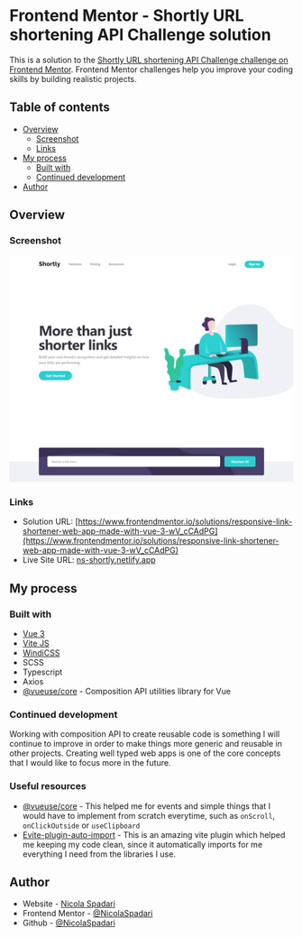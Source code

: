 # Frontend Mentor - Shortly URL shortening API Challenge solution

This is a solution to the [Shortly URL shortening API Challenge challenge on Frontend Mentor](https://www.frontendmentor.io/challenges/url-shortening-api-landing-page-2ce3ob-G). Frontend Mentor challenges help you improve your coding skills by building realistic projects. 

## Table of contents

- [Overview](#overview)
  - [Screenshot](#screenshot)
  - [Links](#links)
- [My process](#my-process)
  - [Built with](#built-with)
  - [Continued development](#continued-development)
- [Author](#author)

## Overview

### Screenshot

![](./screenshot.jpg)

### Links

- Solution URL: [https://www.frontendmentor.io/solutions/responsive-link-shortener-web-app-made-with-vue-3-wV_cCAdPG](https://www.frontendmentor.io/solutions/responsive-link-shortener-web-app-made-with-vue-3-wV_cCAdPG)
- Live Site URL: [ns-shortly.netlify.app](ns-shortly.netlify.app)

## My process

### Built with

- [Vue 3](https://vuejs.org/)
- [Vite JS](https://vitejs.dev/)
- [WindiCSS](https://windicss.org/)
- SCSS
- Typescript
- Axios
- [@vueuse/core](https://vueuse.org/) - Composition API utilities library for Vue

### Continued development

Working with composition API to create reusable code is something I will continue to improve in order to make things more generic and reusable in other projects.
Creating well typed web apps is one of the core concepts that I would like to focus more in the future.

### Useful resources

- [@vueuse/core](https://vueuse.org/) - This helped me for events and simple things that I would have to implement from scratch everytime, such as `onScroll`, `onClickOutside` or `useClipboard`
- [Evite-plugin-auto-import](https://github.com/antfu/unplugin-auto-import) - This is an amazing vite plugin which helped me keeping my code clean, since it automatically imports for me everything I need from the libraries I use.

## Author

- Website - [Nicola Spadari](https://nicolaspadari.dev)
- Frontend Mentor - [@NicolaSpadari](https://www.frontendmentor.io/profile/NicolaSpadari)
- Github - [@NicolaSpadari](https://github.com/NicolaSpadari)
